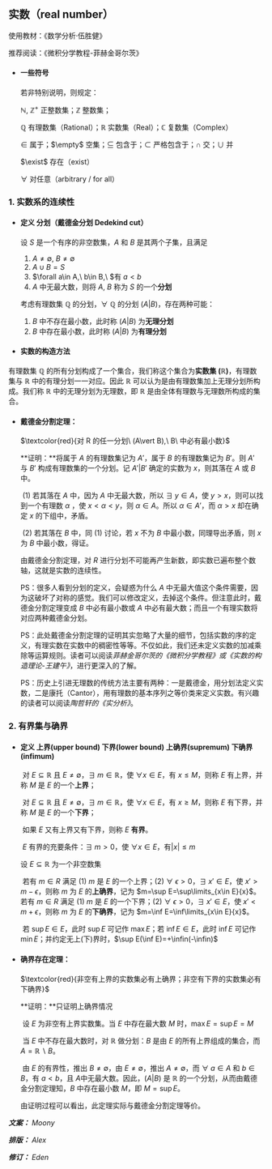 ## 实数（real number）

使用教材：《数学分析·伍胜健》

推荐阅读：《微积分学教程-菲赫金哥尔茨》

- #### 一些符号

  若非特别说明，则规定：

  $\mathbb{N},\ \mathbb{Z^+}$ 正整数集；$\mathbb{Z}$ 整数集；

  $\mathbb{Q}$ 有理数集（Rational）；$\mathbb{R}$ 实数集（Real）；$\mathbb{C}$ 复数集（Complex）

  $\in$ 属于；$\empty$ 空集；$\subseteq$ 包含于；$\subset$ 严格包含于；$\cap$ 交；$\cup$ 并
  
  $\exist$ 存在（exist）
  
  $\forall$ 对任意（arbitrary / for all）

###  1.  实数系的连续性

- #### 定义	分划（戴德金分划 Dedekind cut）

  设 $S$ 是一个有序的非空数集，$A$ 和 $B$ 是其两个子集，且满足

  1.  $A\neq\emptyset,\ B\neq\emptyset$ 
  2. $A\cup B=S$
  3. $\forall a\in A,\ b\in B,\ $有 $a<b$ 
  4. $A$ 中无最大数，则将 $A,\ B$ 称为 $S$ 的一个**分划**

  考虑有理数集 $\mathbb{Q}$ 的分划，$\forall\ \mathbb{Q}$ 的分划 $(A\vert B)$，存在两种可能：

  1. $B$ 中不存在最小数，此时称 $(A\vert B)$ 为**无理分划**
  2. $B$ 中存在最小数，此时称 $(A\vert B)$ 为**有理分划**

-  ####  实数的构造方法

  有理数集 $\mathbb{Q}$ 的所有分划构成了一个集合，我们称这个集合为**实数集 $(\mathbb{R})$**，有理数集与 $\mathbb{R}$ 中的有理分划一一对应。因此 $\mathbb{R}$ 可以认为是由有理数集加上无理分划所构成。我们称 $\mathbb{R}$ 中的无理分划为无理数，即 $\mathbb{R}$ 是由全体有理数与无理数所构成的集合。

- ####  戴德金分割定理：

  $\textcolor{red}{对 R 的任一分划\ (A\vert B),\ B\ 中必有最小数}$

  **证明：**将属于 $A$ 的有理数集记为 $A'$，属于 $B$ 的有理数集记为 $B'$。则 $A'$ 与 $B'$ 构成有理数集的一个分划。记 $A'\vert B'$ 确定的实数为 $x$，则其落在 $A$ 或 $B$ 中。

  ​		$(1)$ 若其落在 $A$ 中，因为 $A$ 中无最大数，所以 $\exists\ y \in A$，使 $y>x$，则可以找到一个有理数 $\alpha$ ，使 $x<\alpha<y$，则 $\alpha\in A$。所以 $\alpha \in A'$，而 $\alpha>x$ 却在确定 $x$ 的下组中，矛盾。

  ​		$(2)$ 若其落在 $B$ 中，同 $(1)$ 讨论，若 $x$ 不为 $B$ 中最小数，同理导出矛盾，则 $x$ 为 $B$ 中最小数，得证。

  由戴德金分割定理，对 $R$ 进行分划不可能再产生新数，即实数已遍布整个数轴，这就是实数的连续性。

  
  
  PS：很多人看到分划的定义，会疑惑为什么 $A$ 中无最大值这个条件需要，因为这破坏了对称的感觉。我们可以修改定义，去掉这个条件。但注意此时，戴德金分割定理变成 $B$ 中必有最小数或 $A$ 中必有最大数；而且一个有理实数将对应两种戴德金分划。
  
  PS：此处戴德金分割定理的证明其实忽略了大量的细节，包括实数的序的定义，有理实数在实数中的稠密性等等。不仅如此，我们还未定义实数的加减乘除等运算规则。读者可以阅读*菲赫金哥尔茨的《微积分学教程》*或*《实数的构造理论-王建午》*，进行更深入的了解。
  
  PS：历史上引进无理数的传统方法主要有两种：一是戴德金，用分划法定义实数，二是康托（Cantor），用有理数的基本序列之等价类来定义实数。有兴趣的读者可以阅读*陶哲轩的《实分析》*。
  
  

###  2.  有界集与确界

- #### **定义	上界(upper bound)	下界(lower bound)	上确界(supremum)	下确界(infimum)**

  ​		对 $E\subseteq \mathbb{R}$ 且 $E\not=\emptyset$，$\exists\ m\in \mathbb{R}$，使 $\forall x\in E$，有 $x\leq M$，则称 $E$ 有上界，并称 $M$ 是 $E$ 的一个**上界**；

  ​		对 $E\subseteq \mathbb{R}$ 且 $E\not=\emptyset$，$\exists\ m\in \mathbb{R}$，使 $\forall x\in E$，有 $x\geq M$，则称 $E$ 有下界，并称 $M$ 是 $E$ 的一个**下界**；

  ​		如果 $E$ 又有上界又有下界，则称 $E$ **有界**。

  ​		$E$ 有界的充要条件：$\exists\ m>0$，使 $\forall x\in E$，有$\vert x \vert \leq m$

  设 $E\subseteq \mathbb{R}$ 为一个非空数集

  ​		若有 $m\in R$ 满足 $(1)\ m$ 是 $E$ 的一个上界；$(2)$ $\forall\  \epsilon>0$，$\exists\ x'\in E$，使 $x'>m-\epsilon$，则称 $m$ 为 $E$ 的**上确界**，记为 $m=\sup E=\sup\limits_{x\in E}{x}$。	若有 $m\in R$ 满足 $(1)\ m$ 是 $E$ 的一个下界；$(2)$ $\forall\ \epsilon>0$，$\exists\ x'\in E$，使 $x'<m+\epsilon$，则称 $m$ 为 $E$ 的**下确界**，记为 $m=\inf E=\inf\limits_{x\in E}{x}$。

  ​        若 $\sup E \in E$，此时 $\sup E$ 可记作 $\max E$；若 $\inf E\in E$，此时 $\inf E$ 可记作 $\min E$；并约定无上$($下$)$界时，$\sup E(\inf E)=+\infin(-\infin)$

- ####  确界存在定理：

  $\textcolor{red}{非空有上界的实数集必有上确界；非空有下界的实数集必有下确界}$

  **证明：**只证明上确界情况

  ​		设 $E$ 为非空有上界实数集。当 $E$ 中存在最大数 $M$ 时，$\max E=\sup E=M$

  ​		当 $E$ 中不存在最大数时，对 $\mathbb{R}$ 做分划：$B$ 是由 $E$ 的所有上界组成的集合，而 $A=\mathbb{R}\backslash B$。

  ​		由 $E$ 的有界性，推出 $B\not= \emptyset$，由 $E\not= \emptyset$，推出 $A\not=\emptyset$，而 $\forall\ a\in A$ 和 $b\in B$，有 $a<b$，且 $A$中无最大数。因此，$(A\vert B)$ 是 $\mathbb{R}$ 的一个分划，从而由戴德金分割定理知，$B$ 中存在最小数 $M$，即 $M=\sup E$。

  由证明过程可以看出，此定理实际与戴德金分割定理等价。



***文案：*** *Moony*

***排版：*** *Alex*

***修订：*** *Eden*